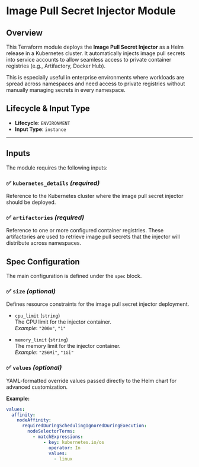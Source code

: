 # Image Pull Secret Injector Module

## Overview

This Terraform module deploys the **Image Pull Secret Injector** as a Helm release in a Kubernetes cluster. It automatically injects image pull secrets into service accounts to allow seamless access to private container registries (e.g., Artifactory, Docker Hub).

This is especially useful in enterprise environments where workloads are spread across namespaces and need access to private registries without manually managing secrets in every namespace.

## Lifecycle & Input Type

- **Lifecycle**: `ENVIRONMENT`
- **Input Type**: `instance`

---

## Inputs

The module requires the following inputs:

### ✅ `kubernetes_details` *(required)*  
Reference to the Kubernetes cluster where the image pull secret injector should be deployed.

### ✅ `artifactories` *(required)*  
Reference to one or more configured container registries. These artifactories are used to retrieve image pull secrets that the injector will distribute across namespaces.

## Spec Configuration

The main configuration is defined under the `spec` block.

### ✅ `size` *(optional)*  
Defines resource constraints for the image pull secret injector deployment.

- `cpu_limit` (`string`)  
  The CPU limit for the injector container.  
  _Example_: `"200m"`, `"1"`

- `memory_limit` (`string`)  
  The memory limit for the injector container.  
  _Example_: `"256Mi"`, `"1Gi"`

### ✅ `values` *(optional)*  
YAML-formatted override values passed directly to the Helm chart for advanced customization.

**Example:**
```yaml
values:
  affinity:
    nodeAffinity:
      requiredDuringSchedulingIgnoredDuringExecution:
        nodeSelectorTerms:
          - matchExpressions:
              - key: kubernetes.io/os
                operator: In
                values:
                  - linux